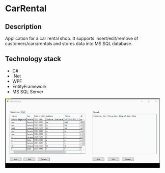 # CarRental

## Description
Application for a car rental shop. It supports insert/edit/remove of customers/cars/rentals and stores data into MS SQL database.

## Technology stack
- C# 
- .Net
- WPF
- EntityFramework
- MS SQL Server

![](images/CarRental.gif)


